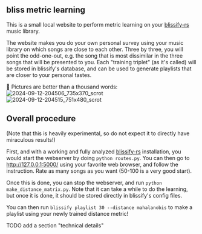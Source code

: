 bliss metric learning
---------------------

This is a small local website to perform metric learning on your
[blissify-rs](https://github.com/Polochon-street/blissify-rs/) music library.

The website makes you do your own personal survey using your music library
on which songs are close to each other. Three by three, you will point the
odd-one-out, e.g. the song that is most dissimilar in the three songs that
will be presented to you.
Each "training triplet" (as it's called) will be stored in blissify's
database, and can be used to generate playlists that are closer to your
personal tastes.

📸 Pictures are better than a thousand words:
![2024-09-12-204506_735x370_scrot](https://github.com/user-attachments/assets/bdc3ece7-c469-4c37-b946-a70901352348)
![2024-09-12-204515_751x480_scrot](https://github.com/user-attachments/assets/1f698306-b9ba-424c-9b36-47a4c3dee40c)

Overall procedure
-----------------

(Note that this is heavily experimental, so do not expect it to directly have miraculous results!)

First, and with a working and fully analyzed [blissify-rs](https://github.com/Polochon-street/blissify-rs/) installation,
you would start the webserver by doing `python routes.py`.
You can then go to http://127.0.0.1:5000/ using your favorite web browser, and follow the instruction.
Rate as many songs as you want (50-100 is a very good start).

Once this is done, you can stop the webserver, and run `python make_distance_matrix.py`.
Note that it can take a while to do the learning, but once it is done, it should be stored directly
in blissify's config files.

You can then run `blissify playlist 30 --distance mahalanobis` to make a playlist using your newly trained
distance metric!

TODO add a section "technical details"
